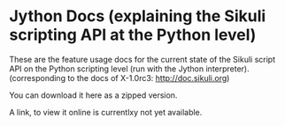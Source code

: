 Jython Docs (explaining the Sikuli scripting API at the Python level)
=========

These are the feature usage docs for the current state of the Sikuli script API on the Python scripting level (run with the Jython interpreter).
(corresponding to the docs of X-1.0rc3: http://doc.sikuli.org)

You can download it here as a zipped version.

A link, to view it online is currentlxy not yet available.